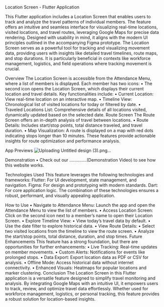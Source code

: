 Location Screen - Flutter Application

This Flutter application includes a Location Screen that enables users to track and analyze the travel patterns of individual members. The feature offers an intuitive and seamless interface for visualizing real-time locations, visited locations, and travel routes, leveraging Google Maps for precise data rendering. Designed with usability in mind, it aligns with the modern UI principles outlined in the accompanying Figma prototype.
The Location Screen serves as a powerful tool for tracking and visualizing movement data, providing users with insights like detailed travel timelines, route maps, and stop durations. It is particularly beneficial in contexts like workforce management, logistics, and field operations where tracking movement is crucial.

Overview
The Location Screen is accessible from the Attendance Menu, where a list of members is displayed. Each member has two icons:
	•	The second icon opens the Location Screen, which displays their current location and travel details.
Key functionalities include:
	•	Current Location: View real-time location on an interactive map.
	•	Timeline View: Chronological list of visited locations for today or filtered by date.
	•	Traveled Locations List: Comprehensive details of all locations visited, dynamically updated based on the selected date.
Route Screen
The Route Screen offers an in-depth analysis of travel between locations.
	•	Route Details: Includes start/stop points, total distance traveled, and travel duration.
	•	Map Visualization: A route is displayed on a map with red dots indicating stops longer than 10 minutes.
These features provide actionable insights for route optimization and performance analysis.

App Previews
![Uploading Untitled design (3).png…]()

Demonstration
	•	Check out our …………..(Demonstration Video) to see how this website works.

Technologies Used
This feature leverages the following technologies and frameworks:
  Flutter: For UI development, state management, and navigation.
  Figma: For design and prototyping with modern standards.
  Dart: For core application logic.
The combination of these technologies ensures a robust, performant, and visually appealing application.


How to Use
	•	Navigate to Attendance Menu: Launch the app and open the Attendance Menu to view the list of members.
	•	Access Location Screen: Click on the second icon next to a member’s name to open their Location Screen.
	•	Explore Timeline View:
	•	View today’s travel data by default.
	•	Use the date filter to explore historical data.
	•	View Route Details:
	•	Select two visited locations from the timeline to view the route screen.
	•	Analyze the start/stop points, total distance, duration, and stop times.
Future Enhancements
This feature has a strong foundation, but there are opportunities for further enhancements:
	•	Live Tracking: Real-time updates on member movements.
	•	Custom Alerts: Notifications for events like prolonged stops.
	•	Data Export: Export location data as PDF or CSV for analysis.
	•	Offline Mode: Access historical data without internet connectivity.
	•	Enhanced Visuals: Heatmaps for popular locations and marker clustering.
Conclusion
The Location Screen in this Flutter application is a versatile feature designed to simplify travel monitoring and analysis. By integrating Google Maps with an intuitive UI, it empowers users to track, review, and optimize travel data effortlessly. Whether used for workforce management, logistics, or personal tracking, this feature provides a robust solution for location-based insights.
